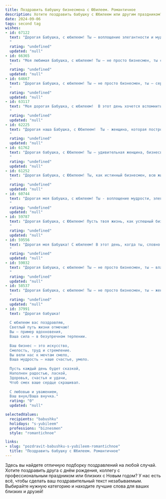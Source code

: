 ```yaml
---
title: Поздравить бабушку бизнесмена с Юбилеем. Романтичное
description: Хотите поздравить бабушку с Юбилеем или другим праздником? Наш ИИ создаст незабываемое поздравление, а вы обязательно выделитесь среди других.  
date: 2024-09-06
tags: second tag
wishes:
- id: 67122
  text: "Дорогая Бабушка, с юбилеем! Ты – воплощение элегантности и мудрости, женщина, умеющая строить бизнес и создавать уют. В твоих глазах я вижу отражение всей жизни, полной любви, заботы и ярких побед. Желаю тебе здоровья, благополучия и настоящего счастья, которое всегда согревает сердце. Пусть каждый день будет наполнен теплом, радостью и любовью!
  "
  rating: "undefined"
  updated: "null"
- id: 66365
  text: "Моя любимая Бабушка, с юбилеем! Ты – не просто бизнесмен, ты сердце и душа нашей семьи. Твой ум, хватка и бесконечная любовь вдохновляют нас на свершения. Пусть этот день станет началом новой главы в твоем полном ярких красок жизненном романе!
  "
  rating: "undefined"
  updated: "null"
- id: 64667
  text: "Дорогая Бабушка, с юбилеем! Ты – не просто бизнесмен, ты – сердце нашей семьи, лучик света и тепла, который всегда согревает и направляет. Пусть твоя жизнь будет полна радости, любви и благополучия. Мы гордимся тобой и желаем тебе долгих лет, наполненных счастьем!
  "
  rating: "undefined"
  updated: "null"
- id: 63117
  text: "Моя дорогая Бабушка, с юбилеем!  В этот день хочется вспомнить о твоем удивительном жизненном пути, о твоей силе духа, о твоей мудрости и о том, как ты вдохновляла нас своим примером. Ты – талантливый бизнесмен, который сумел построить свою жизнь и достичь вершин. Сегодня я хочу пожелать тебе, чтобы твоя энергия и оптимизм не угасали, чтобы каждый день приносил тебе радость и новые возможности!  Пусть любовь, счастье и здоровье всегда будут рядом!
  "
  rating: "undefined"
  updated: "null"
- id: 62225
  text: "Дорогая наша Бабушка, с Юбилеем!  Ты - женщина, которая построила свою жизнь, как успешный бизнесмен, но при этом осталась нежной и любящей.  Твоя сила духа и  непоколебимая вера в добро  вдохновляют нас. Пусть эта  яркая дата  станет началом новой,  волшебной  главы  в  твоей  жизни, наполненной  счастьем,  любовью  и  здоровьем!
  "
  rating: "undefined"
  updated: "null"
- id: 61762
  text: "Дорогая бабушка, с Юбилеем! Ты – удивительная женщина, бизнесвумен, которая покорила вершины успеха, оставаясь при этом любящей и заботливой. Пусть каждый день будет наполнен радостью, любовью и новыми победами!
  "
  rating: "undefined"
  updated: "null"
- id: 61252
  text: "Дорогая Бабушка, с Юбилеем! Ты, как истинный бизнесмен, всю жизнь строила свой мир, где царят любовь, тепло и уют. Пусть в этом мире всегда будет место для новых свершений, ярких моментов и бесконечного счастья!
  "
  rating: "undefined"
  updated: "null"
- id: 60744
  text: "Дорогая моя Бабушка, с юбилеем! Ты - воплощение мудрости, элегантности и, конечно же, бизнес-дарования. Твой талант создавать, строить, вдохновлять — это настоящее искусство! Пусть каждая страница твоей жизни будет наполнена любовью, радостью и новыми свершениями.
  "
  rating: "undefined"
  updated: "null"
- id: 59787
  text: "Дорогая Бабушка, с Юбилеем! Пусть твоя жизнь, как успешный бизнес, будет полна процветания, любви и нежных моментов. Ты - наша опора, источник мудрости и тепла. Желаем тебе крепкого здоровья, ярких красок и  радости в каждом дне!
  "
  rating: "undefined"
  updated: "null"
- id: 59556
  text: "Дорогая моя Бабушка! С юбилеем! В этот день, когда ты, словно драгоценный камень, сияешь опытом и мудростью, я хочу пожелать тебе неиссякаемой энергии, чтобы твой бизнес процветал, а сердце всегда пело от счастья! Пусть каждый новый день будет полон любви, добра и ярких красок, как твои самые красивые воспоминания! 🎉❤️
  "
  rating: "undefined"
  updated: "null"
- id: 59032
  text: "Дорогая Бабушка, с юбилеем! Ты – не просто бизнесмен, ты – властелин сердец, умеющий строить империи из любви и заботы. Пусть твой успех всегда будет сопряжен с счастьем, а каждый новый день дарит новые, яркие моменты!
  "
  rating: "undefined"
  updated: "null"
- id: 58537
  text: "Дорогая Бабушка, с юбилеем! Ты – не просто бизнесмен, ты – женщина, которая покорила вершины успеха, оставаясь при этом хранительницей домашнего очага и любящей бабушкой. Твой светлый и сильный дух вдохновляет меня, а твоя мудрость – неоценимый дар. Желаю тебе долгих лет, наполненных счастьем, любовью и, конечно же, успехом во всех твоих начинаниях.
  "
  rating: "undefined"
  updated: "null"
- id: 37991
  text: "Дорогая бабушка!
  
  С юбилеем вас поздравляю,
  Светлый путь жизни отмечаю!
  Вы — пример вдохновения,
  Ваша сила — в безупречном терпении.
  
  Ваш бизнес — это искусство,
  Смелость, труд и стремление.
  Вы вели нас к мечтам смело,
  Ваша мудрость — наше счастье, умело.
  
  Пусть каждый день будет сказкой,
  Наполнен радостью, лаской,
  Здоровья, счастья и удачи,
  Чтоб смех ваше сердце скрашивал.
  
  С любовью и уважением,
  Ваш внук/Ваша внучка."
  rating: "0"
  updated: "null"

selectedValues:
  recipients: "babushku"
  holidays: "s-yubileem"
  professions: "biznesmen"
  style: "romantichnoe"

links:
- slug: "pozdravit-babushku-s-yubileem-romantichnoe"
  title: "Поздравить бабушку с Юбилеем. Романтичное"
---
```


Здесь вы найдете отличную подборку поздравлений на любой случай. 
Хотите поздравить друга с днём рождения, коллегу с профессиональным праздником или близких с Новым годом? У нас есть всё, чтобы сделать ваш поздравительный текст незабываемым. Выбирайте нужную категорию и находите лучшие слова для ваших близких и друзей!
